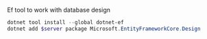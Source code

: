 Ef tool to work with database design
```ps1
dotnet tool install --global dotnet-ef
dotnet add $server package Microsoft.EntityFrameworkCore.Design
```
